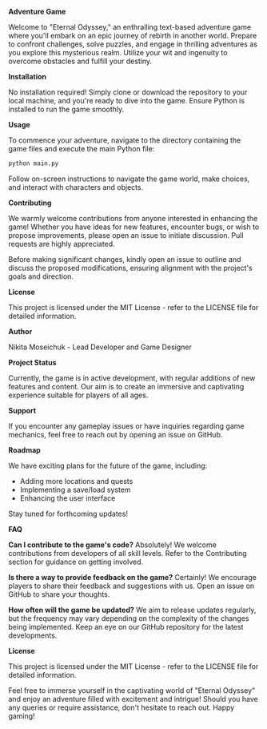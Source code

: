 **Adventure Game**

Welcome to "Eternal Odyssey," an enthralling text-based adventure game where you'll embark on an epic journey of rebirth in another world. Prepare to confront challenges, solve puzzles, and engage in thrilling adventures as you explore this mysterious realm. Utilize your wit and ingenuity to overcome obstacles and fulfill your destiny.

**Installation**

No installation required! Simply clone or download the repository to your local machine, and you're ready to dive into the game. Ensure Python is installed to run the game smoothly.

**Usage**

To commence your adventure, navigate to the directory containing the game files and execute the main Python file:

```bash
python main.py
```

Follow on-screen instructions to navigate the game world, make choices, and interact with characters and objects.

**Contributing**

We warmly welcome contributions from anyone interested in enhancing the game! Whether you have ideas for new features, encounter bugs, or wish to propose improvements, please open an issue to initiate discussion. Pull requests are highly appreciated.

Before making significant changes, kindly open an issue to outline and discuss the proposed modifications, ensuring alignment with the project's goals and direction.

**License**

This project is licensed under the MIT License - refer to the LICENSE file for detailed information.

**Author**

Nikita Moseichuk - Lead Developer and Game Designer

**Project Status**

Currently, the game is in active development, with regular additions of new features and content. Our aim is to create an immersive and captivating experience suitable for players of all ages.

**Support**

If you encounter any gameplay issues or have inquiries regarding game mechanics, feel free to reach out by opening an issue on GitHub.

**Roadmap**

We have exciting plans for the future of the game, including:

- Adding more locations and quests
- Implementing a save/load system
- Enhancing the user interface

Stay tuned for forthcoming updates!

**FAQ**

**Can I contribute to the game's code?**
Absolutely! We welcome contributions from developers of all skill levels. Refer to the Contributing section for guidance on getting involved.

**Is there a way to provide feedback on the game?**
Certainly! We encourage players to share their feedback and suggestions with us. Open an issue on GitHub to share your thoughts.

**How often will the game be updated?**
We aim to release updates regularly, but the frequency may vary depending on the complexity of the changes being implemented. Keep an eye on our GitHub repository for the latest developments.

**License**

This project is licensed under the MIT License - refer to the LICENSE file for detailed information.

Feel free to immerse yourself in the captivating world of "Eternal Odyssey" and enjoy an adventure filled with excitement and intrigue! Should you have any queries or require assistance, don't hesitate to reach out. Happy gaming!
